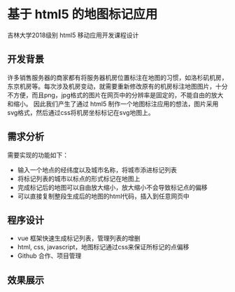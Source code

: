 # 基于 html5 的地图标记应用
吉林大学2018级别 html5 移动应用开发课程设计

## 开发背景
许多销售服务器的商家都有将服务器机房位置标注在地图的习惯，如洛杉矶机房，东京机房等。每次涉及机房变动，就需要重新修改原有的机房标注地图图片，十分不方便，而且png，jpg格式的图片在网页中的分辨率是固定的，不能自由的放大和缩小。
因此我们产生了通过 html5 制作一个地图标注应用的想法，图片采用svg格式，然后通过css将机房坐标标记在svg地图上。
## 需求分析

需要实现的功能如下：
- 输入一个地点的经纬度以及城市名称，将城市添进标记列表
- 将标记列表的城市以标点的形式标记在地图上
- 完成标记后的地图可以自由放大缩小，放大缩小不会导致标记点的偏移
- 可以直接复制整段生成后的地图的html代码，插入到任意网页中
## 程序设计

- vue 框架快速生成标记列表，管理列表的增删
- html, css, javascript，地图标记通过css来保证所标记的点偏移
- Github 合作、项目管理
## 效果展示
